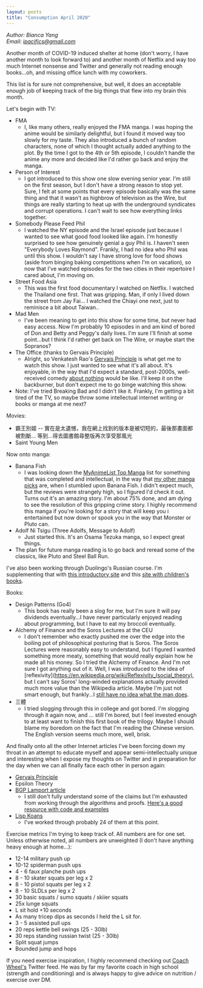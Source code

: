 ```yaml
---
layout: posts
title: "Consumption April 2020"
---
```

*Author: Bianca Yang*<br>
*Email: <a href="mailto:ipacifics@gmail.com?subject=Hello from the XDRT Blog">ipacifics@gmail.com</a>*<br>

Another month of COVID-19 induced shelter at home (don't worry, I have another
month to look forward to) and another month of Netflix
and way too much Internet nonsense and Twitter and generally not reading
enough books...oh, and missing office lunch with my coworkers.

This list is for sure not comprehensive, but well, it does an acceptable enough
job of keeping track of the big things that flew into my brain this month.

Let's begin with TV:
* FMA
  * I, like many others, really enjoyed the FMA manga. I was hoping the anime
    would be similarly delightful, but I found it moved way too slowly for my
    taste. They also introduced a bunch of random characters, none of which I
    thought actually added anything to the plot. By the time I got to the 4th
    or 5th episode, I couldn't handle the anime any more and decided like I'd
    rather go back and enjoy the manga.
* Person of Interest
  * I got introduced to this show one slow evening senior year. I'm still on the
    first season, but I don't have a strong reason to stop yet. Sure, I felt at
    some points that every episode basically was the same thing and that it
    wasn't as highbrow of television as the Wire, but things are really starting
    to heat up with the underground syndicates and corrupt operations. I can't
    wait to see how everything links together.
* Somebody Please Feed Phil
  * I watched the NY episode and the Israel episode just because I wanted to see
  what good food looked like again. I'm honestly surprised to see how genuinely
  genial a guy Phil is. I haven't seen "Everybody Loves Raymond". Frankly, I had
  no idea who Phil was until this show. I wouldn't say I have strong love for
  food shows (aside from binging baking competitions when I'm on vacation), so
  now that I've watched episodes for the two cities in their repertoire I cared
  about, I'm moving on.
* Street Food Asia
  * This was the first food documentary I watched on Netflix. I watched the
  Thailand one first. That was gripping. Man, if only I lived down the street
  from Jay Fai... I watched the Chiayi one next, just to reminisce a bit about
  Taiwan..
* Mad Men
  * I've been meaning to get into this show for some time, but never had easy
  access. Now I'm probably 10 episodes in and am kind of bored of Don and Betty
  and Peggy's daily lives. I'm sure I'll finish at some point...but I think I'd
  rather get back on The Wire, or maybe start the Sopranos?
* The Office (thanks to Gervais Principle)
  * Alright, so Venkatesh Rao's [Gervais
   Principle](https://www.ribbonfarm.com/the-gervais-principle/) is what get me
   to watch this show. I just wanted to see what it's all about. It's enjoyable,
   in the way that I'd expect a standard, post-2000s, well-received comedy
   [about nothing](https://en.wikipedia.org/wiki/Seinfeld) would be like. I'll
   keep it on the backburner, but don't expect me to go binge watching this
   show.
* Note: I've tried Breaking Bad and I didn't like it. Frankly, I'm getting a bit
tired of the TV, so maybe throw some intellectual internet writing or books or
manga at me next?

Movies:
* 霸王別姬 -- 實在是太遺憾，我在網上找到的版本是被切短的，最後那畫面都被割斷...
等到...得去圖書館尋整版再次享受那風光
* Saint Young Men

Now onto manga:
* Banana Fish
  * I was looking down the [MyAnimeList Top
  Manga](https://myanimelist.net/topmanga.php) list for something that was
  completed and intellectual, in the way that
  [my other manga picks](../../../books_readings.html) are, when I stumbled upon
  Banana Fish. I didn't expect much, but the reviews were strangely high, so I
  figured I'd check it out. Turns out it's an amazing story. I'm about 75% done,
  and am dying to see the resolution of this gripping crime story. I highly
  recommend this manga if you're looking for a story that will keep you i
  entertained but now down or spook you in the way that Monster or Pluto can.
* Adolf Ni Tsigu (Three Adolfs, Message to Adolf)
  * Just started this. It's an Osama Tezuka manga, so I expect great things.
* The plan for future manga reading is to go back and reread some of the
classics, like Pluto and Steel Ball Run.

I've also been working through Duolingo's Russian course. I'm supplementing that
with [this introductory site](http://www.russianlessons.net/) and this [site
with children's books](http://lit.lib.ru/a/abramcewa_n_k/text_0070.shtml).

Books:
* Design Patterns (Go4)
  * This book has really been a slog for me, but I'm sure it will pay dividends
  eventually...I have never particularly enjoyed reading about programming, but
  I have to eat my broccoli eventually.
* Alchemy of Finance and the Soros Lectures at the CEU
  * I don't remember who exactly pushed me over the edge into the boiling pot
  of philosophical posturing that is Soros. The Soros Lectures were reasonably
  easy to understand, but I figured I wanted something more meaty, something
  that would really explain how he made all his money. So I tried the Alchemy
  of Finance. And I'm not sure I got anything out of it. Well, I was introduced
  to the idea of
  [reflexivity](https://en.wikipedia.org/wiki/Reflexivity_(social_theory), but
  I can't say Soros' long-winded explanations actually provided much more
  value than the Wikipedia article. Maybe I'm just not smart enough, but
  frankly...I [still have no idea what the man
  does](https://bclund.com/2014/08/20/nothing-can-learn-george-soros/).
* 三體
  * I tried slogging through this in college and got bored. I'm slogging through
  it again now, and ... still I'm bored, but I feel invested enough to at least
  want to finish this first book of the trilogy. Maybe I should blame my boredom
  on the fact that I'm reading the Chinese version. The English version seems
  much more, well, brisk.

And finally onto all the other Internet articles I've been forcing down my
throat in an attempt to educate myself and appear semi-intellectually unique
and interesting when I expose my thoughts on Twitter and in preparation for
the day when we can all finally face each other in person again:
* [Gervais Principle](https://www.ribbonfarm.com/2009/10/07/the-gervais-principle-or-the-office-according-to-the-office/)
* Epsilon Theory
* [BGP Lamport article](https://people.eecs.berkeley.edu/~luca/cs174/byzantine.pdf)
  * I still don't fully understand some of the claims but I'm exhausted from
  working through the algorithms and proofs.
  [Here's a good resource with
  code and examples](https://marknelson.us/posts/2007/07/23/byzantine.html)
* [Lisp Koans](https://github.com/google/lisp-koans)
  * I've worked through probably 24 of them at this point.

Exercise metrics I'm trying to keep track of. All numbers are for one set. Unless
otherwise noted, all numbers are unweighted (I don't have anything heavy enough
at home...):
* 12-14 military push up
* 10-12 spiderman push ups
* 4 - 6 faux planche push ups
* 8 - 10 skater squats per leg x 2
* 8 - 10 pistol squats per leg x 2
* 8 - 10 SLDLs per leg x 2
* 30 basic squats / sumo squats / skiier squats
* 25x lunge squats
* L sit hold +10 seconds
* As many tricep dips as seconds I held the L sit for.
* 3 - 5 assisted pull ups
* 20 reps kettle bell swings (25 - 30lb)
* 30 reps standing russian twist (25 - 30lb)
* Split squat jumps
* Bounded jump and hops

If you need exercise inspiration, I highly recommend checking out [Coach
Wheel's](https://twitter.com/CoachWheel) Twitter feed. He was by far my
favorite coach in high school (strength and conditioning) and is always happy
to give advice on nutrition / exercise over DM.
